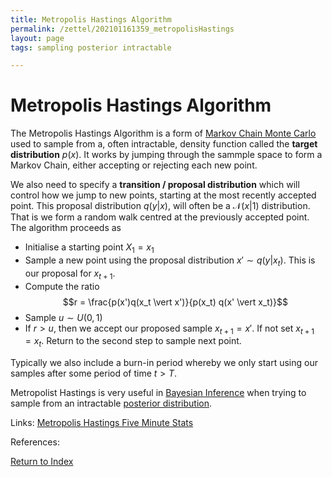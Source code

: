 ```yaml
---
title: Metropolis Hastings Algorithm
permalink: /zettel/202101161359_metropolisHastings
layout: page
tags: sampling posterior intractable

---
```

# Metropolis Hastings Algorithm

The Metropolis Hastings Algorithm is a form of [Markov Chain Monte Carlo](TODOs) used to sample from a, often intractable, density function called the **target distribution** $p(x)$.
It works by jumping through the sammple space to form a Markov Chain, either accepting or rejecting each new point.

We also need to specify a **transition / proposal distribution** which will control how we jump to new points, starting at the most recently accepted point. This proposal distribution $q(y|x)$, will
often be a $\mathcal{N}(x \vert 1)$ distribution. That is we form a random walk centred at the previously accepted point. The algorithm proceeds as

- Initialise a starting point $X_1 = x_1$
- Sample a new point using the proposal distribution $x' \sim q(y \vert x_t)$. This is our proposal for $x_{t+1}$.
- Compute the ratio $$r = \frac{p(x')q(x_t \vert x')}{p(x_t) q(x' \vert x_t)}$$
- Sample $u \sim U(0,1)$
- If $r > u$, then we accept our proposed sample $x_{t+1} = x'$. If not set $x_{t+1} = x_t$. Return to the second step to sample next point.

Typically we also include a burn-in period whereby we only start using our samples after some period of time $t > T$.

Metropolist Hastings is very useful in [Bayesian Inference](202101161711_bayesianInference) when trying to sample from an intractable [posterior distribution](TODOs).


Links: [Metropolis Hastings Five Minute Stats](https://stephens999.github.io/fiveMinuteStats/MH_intro.html)

References: 

[Return to Index](index)
